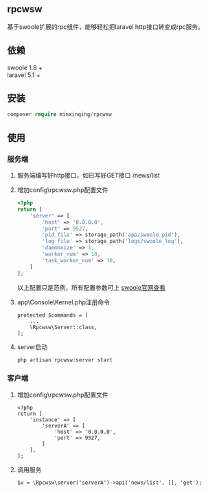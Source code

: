 ## rpcwsw
基于swoole扩展的rpc组件，能够轻松把laravel http接口转变成rpc服务。

## 依赖
swoole 1.8 +  
laravel 5.1 +

## 安装
```php
composer require minxinqing/rpcwsw
```

## 使用

### 服务端
1. 服务端编写好http接口，如已写好GET接口 /news/list

2. 增加config\rpcwsw.php配置文件
    ```php
    <?php
    return [
        'server' => [
            'host' => '0.0.0.0',
            'port' => 9527,
            'pid_file' => storage_path('app/swoole_pid'),
            'log_file' => storage_path('logs/swoole_log'),
            'daemonize' => 1,
            'worker_num' => 10,
            'task_worker_num' => 10,
        ]
    ];
    ```  
    以上配置只是范例，所有配置参数可上 [swoole官网查看](https://wiki.swoole.com/wiki/page/274.html) 

3. app\Console\Kernel.php注册命令
    ```
    protected $commands = [
        ...
        \Rpcwsw\Server::class,
    ];
    ```

4. server启动
    ```
    php artisan rpcwsw:server start
    ```

### 客户端
1. 增加config\rpcwsw.php配置文件
    ```
    <?php
    return [
        'instance' => [
            'serverA' => [
                'host' => '0.0.0.0',
                'port' => 9527,
            ]
        ],
    ];
    ```

2. 调用服务
    ```
    $v = \Rpcwsw\server('serverA')->api('news/list', [], 'get');
    ```
